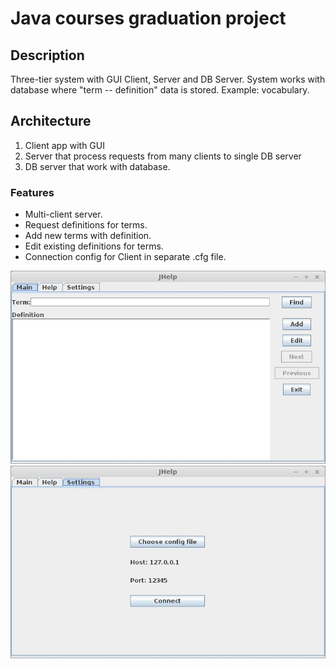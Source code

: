 # Java courses graduation project #

## Description ##
Three-tier system with GUI Client, Server and DB Server.
System works with database where "term -- definition" data is stored. Example: vocabulary. 

## Architecture ##
1. Client app with GUI
2. Server that process requests from many clients to single DB server
3. DB server that work with database.

### Features ###
* Multi-client server.
* Request definitions for terms.
* Add new terms with definition.
* Edit existing definitions for terms.
* Connection config for Client in separate .cfg file.

![screen1](screen1.jpg?raw=true "Screenshot 1")
![screen2](screen2.jpg "Screenshot 2")


